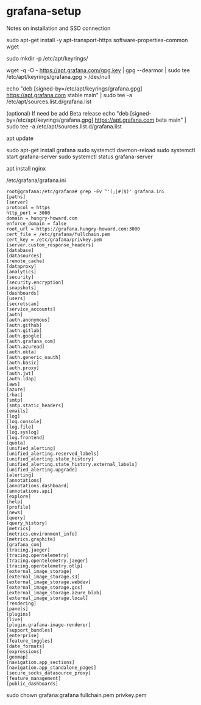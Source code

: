 # grafana-setup
Notes on installation and SSO connection

sudo apt-get install -y apt-transport-https software-properties-common wget

sudo mkdir -p /etc/apt/keyrings/

wget -q -O - https://apt.grafana.com/gpg.key | gpg --dearmor | sudo tee /etc/apt/keyrings/grafana.gpg > /dev/null

echo "deb [signed-by=/etc/apt/keyrings/grafana.gpg] https://apt.grafana.com stable main" | sudo tee -a /etc/apt/sources.list.d/grafana.list

(optional) If need be  add Beta release
echo "deb [signed-by=/etc/apt/keyrings/grafana.gpg] https://apt.grafana.com beta main" | sudo tee -a /etc/apt/sources.list.d/grafana.list

apt update

sudo apt-get install grafana
sudo systemctl daemon-reload
sudo systemctl start grafana-server
sudo systemctl status grafana-server

apt install nginx

/etc/grafana/grafana.ini 
```
root@grafana:/etc/grafana# grep -Ev ^'(;|#|$)' grafana.ini
[paths]
[server]
protocol = https
http_port = 3000
domain = hungry-howard.com
enforce_domain = false
root_url = https://grafana.hungry-howard.com:3000
cert_file = /etc/grafana/fullchain.pem
cert_key = /etc/grafana/privkey.pem
[server.custom_response_headers]
[database]
[datasources]
[remote_cache]
[dataproxy]
[analytics]
[security]
[security.encryption]
[snapshots]
[dashboards]
[users]
[secretscan]
[service_accounts]
[auth]
[auth.anonymous]
[auth.github]
[auth.gitlab]
[auth.google]
[auth.grafana_com]
[auth.azuread]
[auth.okta]
[auth.generic_oauth]
[auth.basic]
[auth.proxy]
[auth.jwt]
[auth.ldap]
[aws]
[azure]
[rbac]
[smtp]
[smtp.static_headers]
[emails]
[log]
[log.console]
[log.file]
[log.syslog]
[log.frontend]
[quota]
[unified_alerting]
[unified_alerting.reserved_labels]
[unified_alerting.state_history]
[unified_alerting.state_history.external_labels]
[unified_alerting.upgrade]
[alerting]
[annotations]
[annotations.dashboard]
[annotations.api]
[explore]
[help]
[profile]
[news]
[query]
[query_history]
[metrics]
[metrics.environment_info]
[metrics.graphite]
[grafana_com]
[tracing.jaeger]
[tracing.opentelemetry]
[tracing.opentelemetry.jaeger]
[tracing.opentelemetry.otlp]
[external_image_storage]
[external_image_storage.s3]
[external_image_storage.webdav]
[external_image_storage.gcs]
[external_image_storage.azure_blob]
[external_image_storage.local]
[rendering]
[panels]
[plugins]
[live]
[plugin.grafana-image-renderer]
[support_bundles]
[enterprise]
[feature_toggles]
[date_formats]
[expressions]
[geomap]
[navigation.app_sections]
[navigation.app_standalone_pages]
[secure_socks_datasource_proxy]
[feature_management]
[public_dashboards]
```


sudo chown grafana:grafana fullchain.pem privkey.pem
